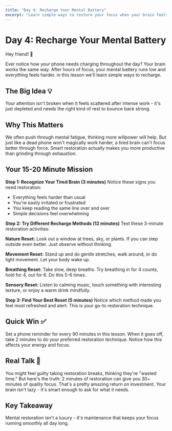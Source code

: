 ```yaml
---
title: "Day 4: Recharge Your Mental Battery"
excerpt: "Learn simple ways to restore your focus when your brain feels fried."
---
```


# Day 4: Recharge Your Mental Battery

Hey friend! 👋

Ever notice how your phone needs charging throughout the day? Your brain works the same way. After hours of focus, your mental battery runs low and everything feels harder. in this lesson we'll learn simple ways to recharge.

## The Big Idea 💡

Your attention isn't broken when it feels scattered after intense work - it's just depleted and needs the right kind of rest to bounce back strong.

## Why This Matters

We often push through mental fatigue, thinking more willpower will help. But just like a dead phone won't magically work harder, a tired brain can't focus better through force. Smart restoration actually makes you more productive than grinding through exhaustion.

## Your 15-20 Minute Mission

**Step 1: Recognize Your Tired Brain (3 minutes)**
Notice these signs you need restoration:

- Everything feels harder than usual
- You're easily irritated or frustrated
- You keep reading the same line over and over
- Simple decisions feel overwhelming

**Step 2: Try Different Recharge Methods (12 minutes)**
Test these 3-minute restoration activities:

**Nature Reset:** Look out a window at trees, sky, or plants. If you can step outside even better. Just observe without thinking.

**Movement Reset:** Stand up and do gentle stretches, walk around, or do light movement. Let your body wake up.

**Breathing Reset:** Take slow, deep breaths. Try breathing in for 4 counts, hold for 4, out for 6. Do this 5-6 times.

**Sensory Reset:** Listen to calming music, touch something with interesting texture, or enjoy a warm drink mindfully.

**Step 3: Find Your Best Reset (5 minutes)**
Notice which method made you feel most refreshed and alert. This is your go-to restoration technique.

## Quick Win ✅

Set a phone reminder for every 90 minutes in this lesson. When it goes off, take 2 minutes to do your preferred restoration technique. Notice how this affects your energy and focus.

## Real Talk 💬

You might feel guilty taking restoration breaks, thinking they're "wasted time." But here's the truth: 2 minutes of restoration can give you 30+ minutes of quality focus. That's a pretty amazing return on investment. Your brain isn't lazy - it's smart enough to ask for what it needs.

## Key Takeaway

Mental restoration isn't a luxury - it's maintenance that keeps your focus running smoothly all day long.
